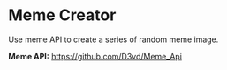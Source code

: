 # Meme Creator

Use meme API to create a series of random meme image.

**Meme API:**
https://github.com/D3vd/Meme_Api

